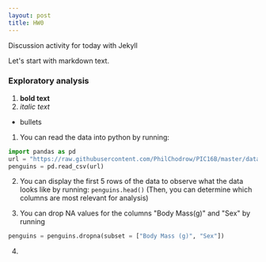 ```yaml
---
layout: post
title: HW0
---
```


Discussion activity for today with Jekyll 

Let's start with markdown text. 
### Exploratory analysis 

1. **bold text**
2. *italic text*

- bullets

1. You can read the data into python by running:

```python 
import pandas as pd
url = "https://raw.githubusercontent.com/PhilChodrow/PIC16B/master/datasets/palmer_penguins.csv"
penguins = pd.read_csv(url)
```
 2. You can display the first 5 rows of the data to observe what the data looks like by running: `penguins.head()`
 (Then, you can determine which columns are most relevant for analysis)

3. You can drop NA values for the columns "Body Mass(g)" and "Sex" by running
 ```python
 penguins = penguins.dropna(subset = ["Body Mass (g)", "Sex"])
 ```
4. 